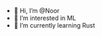 - 👋 Hi, I’m @Noor
- 👀 I’m interested in ML
- 🌱 I’m currently learning Rust

<!---
Mehauk/Mehauk is a ✨ special ✨ repository because its `README.md` (this file) appears on your GitHub profile.
You can click the Preview link to take a look at your changes.
--->
